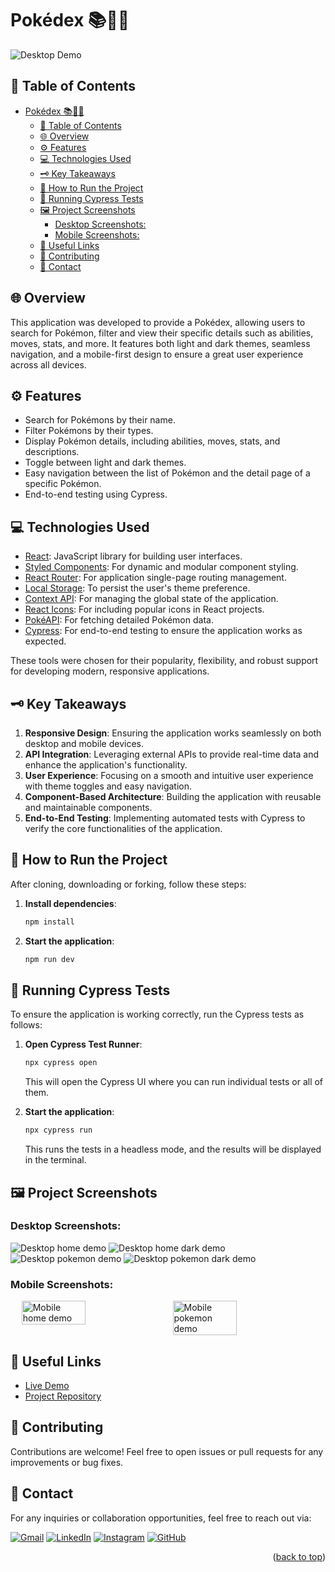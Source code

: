 # Pokédex 📚👾✨

![Desktop Demo](./demo/dskt-demo.gif)

## 📌 Table of Contents

- [Pokédex 📚👾✨](#pokédex-)
  - [📌 Table of Contents](#-table-of-contents)
  - [🌐 Overview](#-overview)
  - [⚙️ Features](#️-features)
  - [💻 Technologies Used](#-technologies-used)
  - [🗝️ Key Takeaways](#️-key-takeaways)
  - [🚀 How to Run the Project](#-how-to-run-the-project)
  - [🧪 Running Cypress Tests](#-running-cypress-tests)
  - [🖼️ Project Screenshots](#️-project-screenshots)
    - [Desktop Screenshots:](#desktop-screenshots)
    - [Mobile Screenshots:](#mobile-screenshots)
  - [🔗 Useful Links](#-useful-links)
  - [🤝 Contributing](#-contributing)
  - [💬 Contact](#-contact)

## 🌐 Overview

This application was developed to provide a Pokédex, allowing users to search for Pokémon, filter and view their specific details such as abilities, moves, stats, and more. It features both light and dark themes, seamless navigation, and a mobile-first design to ensure a great user experience across all devices.

## ⚙️ Features

- Search for Pokémons by their name.
- Filter Pokémons by their types.
- Display Pokémon details, including abilities, moves, stats, and descriptions.
- Toggle between light and dark themes.
- Easy navigation between the list of Pokémon and the detail page of a specific Pokémon.
- End-to-end testing using Cypress.

## 💻 Technologies Used

- [React](https://reactjs.org/): JavaScript library for building user interfaces.
- [Styled Components](https://styled-components.com/): For dynamic and modular component styling.
- [React Router](https://reactrouter.com/): For application single-page routing management.
- [Local Storage](https://developer.mozilla.org/en-US/docs/Web/API/Window/localStorage): To persist the user's theme preference.
- [Context API](https://reactjs.org/docs/context.html): For managing the global state of the application.
- [React Icons](https://react-icons.github.io/react-icons/): For including popular icons in React projects.
- [PokéAPI](https://pokeapi.co/): For fetching detailed Pokémon data.
- [Cypress](https://www.cypress.io): For end-to-end testing to ensure the application works as expected.

These tools were chosen for their popularity, flexibility, and robust support for developing modern, responsive applications.

## 🗝️ Key Takeaways

1. **Responsive Design**: Ensuring the application works seamlessly on both desktop and mobile devices.
2. **API Integration**: Leveraging external APIs to provide real-time data and enhance the application's functionality.
3. **User Experience**: Focusing on a smooth and intuitive user experience with theme toggles and easy navigation.
4. **Component-Based Architecture**: Building the application with reusable and maintainable components.
5. **End-to-End Testing**: Implementing automated tests with Cypress to verify the core functionalities of the application.

## 🚀 How to Run the Project

After cloning, downloading or forking, follow these steps:

1. **Install dependencies**:
    ```bash
    npm install
    ```

2. **Start the application**:
    ```bash
    npm run dev
    ```

## 🧪 Running Cypress Tests

To ensure the application is working correctly, run the Cypress tests as follows:

1. **Open Cypress Test Runner**:
    ```bash
    npx cypress open
    ```
    This will open the Cypress UI where you can run individual tests or all of them.

2. **Start the application**:
    ```bash
    npx cypress run
    ```
    This runs the tests in a headless mode, and the results will be displayed in the terminal.

## 🖼️ Project Screenshots

### Desktop Screenshots:

![Desktop home demo](./demo/dskt-home-demo.png)
![Desktop home dark demo](./demo/dskt-home-dark-demo.png)
![Desktop pokemon demo](./demo/dskt-pokemon-demo.png)
![Desktop pokemon dark demo](./demo/dskt-pokemon-dark-demo.png)

### Mobile Screenshots:

<div style="display: flex; justify-content: center;">
  <img src="./demo/mob-home-demo.png" alt="Mobile home demo" width="45%" style="margin-right: 15px;">
  <img src="./demo/mob-pokemon-demo.png" alt="Mobile pokemon demo" width="45%">
</div>

## 🔗 Useful Links

- [Live Demo](https://cauebf-pokedex-pokeapi.vercel.app) 
- [Project Repository](https://github.com/Cauebf/pokedex-pokeapi)

## 🤝 Contributing

Contributions are welcome! Feel free to open issues or pull requests for any improvements or bug fixes.

## 💬 Contact 

For any inquiries or collaboration opportunities, feel free to reach out via:

[![Gmail](https://img.shields.io/badge/Gmail-D14836?style=for-the-badge&logo=gmail&logoColor=white)](mailto:cauebrolesef@gmail.com)
[![LinkedIn](https://img.shields.io/badge/LinkedIn-0077B5?style=for-the-badge&logo=linkedin&logoColor=white)](https://www.linkedin.com/in/cauebrolesef/)
[![Instagram](https://img.shields.io/badge/-Instagram-%23E4405F?style=for-the-badge&logo=instagram&logoColor=white)](https://www.instagram.com/cauebf_/)
[![GitHub](https://img.shields.io/badge/GitHub-181717?style=for-the-badge&logo=github&logoColor=white)](https://github.com/Cauebf)

<p align="right">(<a href="#pokedex-">back to top</a>)</p>